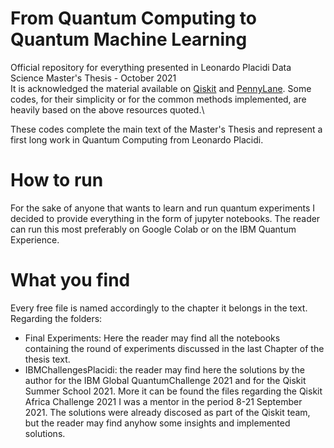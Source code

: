 # From Quantum Computing to Quantum Machine Learning
Official repository for everything presented in Leonardo Placidi Data Science Master's Thesis - October 2021
<br>
It is acknowledged the material available on <a href="https://qiskit.org/" target="_blank">Qiskit</a> and <a href="https://pennylane.ai/" target="_blank">PennyLane</a>. Some codes, for their simplicity or for the common methods implemented, are heavily based on the above resources quoted.\\ <br>

These codes complete the main text of the Master's Thesis and represent a first long work in Quantum Computing from Leonardo Placidi.

# How to run

For the sake of anyone that wants to learn and run quantum experiments I decided to provide everything in the form of jupyter notebooks. The reader can run this most preferably on Google Colab or on the IBM Quantum Experience.

# What you find
Every free file is named accordingly to the chapter it belongs in the text. <br>
Regarding the folders:
* Final Experiments: Here the reader may find all the notebooks containing the round of experiments discussed in the last Chapter of the thesis text.
* IBMChallengesPlacidi: the reader may find here the solutions by the author for the IBM Global QuantumChallenge 2021 and for the Qiskit Summer School 2021. More it can be found the files regarding the Qiskit Africa Challenge 2021 I was a mentor in the period 8-21 September 2021. The solutions were already discosed as part of the Qiskit team, but the reader may find anyhow some insights and implemented solutions.
